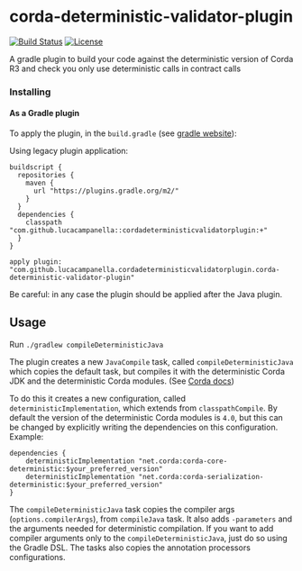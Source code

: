 # corda-deterministic-validator-plugin
[![Build Status](https://travis-ci.org/lucacampanella/corda-deterministic-validator-plugin.svg?branch=master)](https://travis-ci.org/lucacampanella/corda-deterministic-validator-plugin)
[![License](https://img.shields.io/badge/License-Apache%202.0-blue.svg)](LICENSE)

A gradle plugin to build your code against the deterministic version of Corda R3 and check you only use deterministic calls in contract calls

### Installing

#### As a Gradle plugin

To apply the plugin, in the `build.gradle` 
(see [gradle website](https://plugins.gradle.org/plugin/com.github.lucacampanella.cordadeterministicvalidatorplugin.corda-deterministic-validator-plugin)):

Using legacy plugin application:

```
buildscript {
  repositories {
    maven {
      url "https://plugins.gradle.org/m2/"
    }
  }
  dependencies {
    classpath "com.github.lucacampanella::cordadeterministicvalidatorplugin:+"
  }
}

apply plugin: "com.github.lucacampanella.cordadeterministicvalidatorplugin.corda-deterministic-validator-plugin"
```

Be careful: in any case the plugin should be applied after the Java plugin.

## Usage
Run `./gradlew compileDeterministicJava`

The plugin creates a new `JavaCompile` task, called `compileDeterministicJava` which copies the default task, but
compiles it with the deterministic Corda JDK and the deterministic Corda modules. 
(See [Corda docs](https://docs.corda.net/deterministic-modules.html))

To do this it creates a new configuration, called `deterministicImplementation`, which extends from `classpathCompile`.
By default the version of the deterministic Corda modules is `4.0`, but this can be changed by explicitly 
writing the dependencies on this configuration.
Example:
```
dependencies {
    deterministicImplementation "net.corda:corda-core-deterministic:$your_preferred_version"
    deterministicImplementation "net.corda:corda-serialization-deterministic:$your_preferred_version"
}
```

The `compileDeterministicJava` task copies the compiler args (`options.compilerArgs`), from `compileJava` task.
It also adds `-parameters` and the arguments needed for deterministic compilation. If you want to add compiler 
arguments only to the `compileDeterministicJava`, just do so using the Gradle DSL.
The tasks also copies the annotation processors configurations.